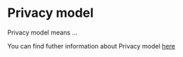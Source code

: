 # Privacy model

Privacy model means ...

You can find futher information about Privacy model [here](../T3.5/.md)
